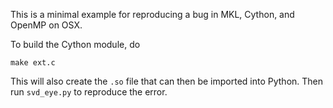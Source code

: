 This is a minimal example for reproducing a bug in MKL, Cython, and OpenMP on OSX.

To build the Cython module, do
```
make ext.c
```
This will also create the `.so` file that can then be imported into Python. Then run `svd_eye.py` to reproduce the error.
